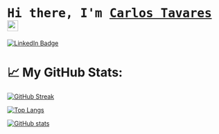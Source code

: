 # <samp>Hi there, I'm <a href="https://jbarron.dev" target="_blank">Carlos Tavares</a> <img src="https://media.giphy.com/media/hvRJCLFzcasrR4ia7z/giphy.gif" width="25"> </samp>

<div id="badges" style="margin-bottom: 30px">
  <a href="https://www.linkedin.com/in/tavares-carlos/">
    <img src="https://img.shields.io/badge/LinkedIn-blue?style=for-the-badge&logo=linkedin&logoColor=white" alt="LinkedIn Badge"/>
  </a>
</div>


# 📈 My GitHub Stats:

[![GitHub Streak](https://github-readme-streak-stats.herokuapp.com?user=daksen&theme=dark)](https://git.io/streak-stats)

[![Top Langs](https://github-readme-stats.vercel.app/api/top-langs/?username=daksen&theme=dark)](https://github.com/anuraghazra/github-readme-stats)

[![GitHub stats](https://github-readme-stats.vercel.app/api?username=daksen&theme=dark)](https://github.com/anuraghazra/github-readme-stats)
